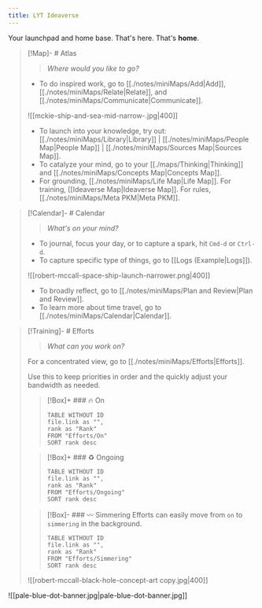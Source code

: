 ```yaml
---
title: LYT Ideaverse
---
```


Your launchpad and home base. That's here. That's **home**.

> [!Map]- # Atlas
> > *Where would you like to go?*
> 
> - To do inspired work, go to [[./notes/miniMaps/Add|Add]], [[./notes/miniMaps/Relate|Relate]], and [[./notes/miniMaps/Communicate|Communicate]].
>   
> ![[mckie-ship-and-sea-mid-narrow-.jpg|400]]
> - To launch into your knowledge, try out: [[./notes/miniMaps/Library|Library]] | [[./notes/miniMaps/People Map|People Map]] | [[./notes/miniMaps/Sources Map|Sources Map]].
> - To catalyze your mind, go to your [[./maps/Thinking|Thinking]] and [[./notes/miniMaps/Concepts Map|Concepts Map]]. 
> - For grounding, [[./notes/miniMaps/Life Map|Life Map]]. For training, [[Ideaverse Map|Ideaverse Map]]. For rules, [[./notes/miniMaps/Meta PKM|Meta PKM]].

> [!Calendar]- # Calendar
> > *What's on your mind?* 
> 
> - To journal, focus your day, or to capture a spark, hit `Cmd-d` or `Ctrl-d`.
> - To capture specific type of things, go to [[Logs (Example|Logs]]).
>   
> ![[robert-mccall-space-ship-launch-narrower.png|400]]
> - To broadly reflect, go to [[./notes/miniMaps/Plan and Review|Plan and Review]].
> - To learn more about time travel, go to [[./notes/miniMaps/Calendar|Calendar]].

> [!Training]- # Efforts
> > *What can you work on?* 
> 
> For a concentrated view, go to [[./notes/miniMaps/Efforts|Efforts]].
> 
> Use this to keep priorities in order and the quickly adjust your bandwidth as needed. 
> 
> > [!Box]+ ### 🔥 On
> > ``` dataview
> > TABLE WITHOUT ID
>  > file.link as "",
>  > rank as "Rank"
> > FROM "Efforts/On"
> > SORT rank desc
> > ```
> 
> > [!Box]+ ### ♻️ Ongoing
> > ``` dataview
> > TABLE WITHOUT ID
> > file.link as "",
> > rank as "Rank"
> > FROM "Efforts/Ongoing"
> > SORT rank desc
> > ```
> 
> > [!Box]- ### 〰️ Simmering
> > Efforts can easily move from `on` to `simmering` in the background.
> > 
> > ``` dataview
> > TABLE WITHOUT ID
> > file.link as "",
> > rank as "Rank"
> > FROM "Efforts/Simmering"
> > SORT rank desc
> > ```
> 
> ![[robert-mccall-black-hole-concept-art copy.jpg|400]]

![[pale-blue-dot-banner.jpg|pale-blue-dot-banner.jpg]]



